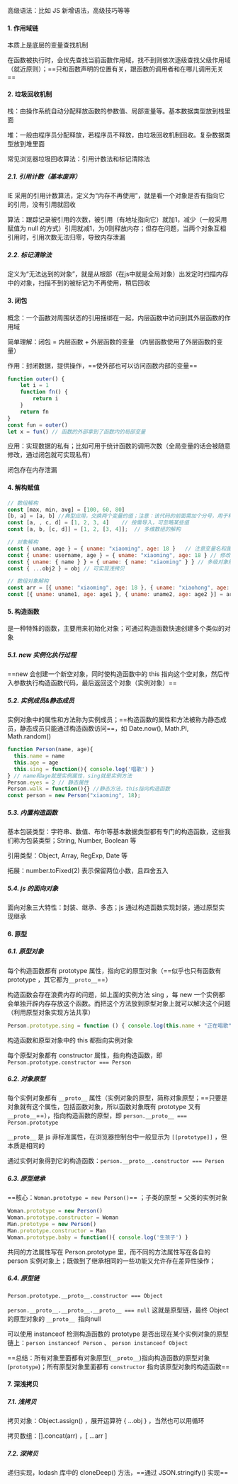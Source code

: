 高级语法：比如  JS 新增语法，高级技巧等等



#### 1. 作用域链

本质上是底层的变量查找机制

在函数被执行时，会优先查找当前函数作用域，找不到则依次逐级查找父级作用域（就近原则）；==只和函数声明的位置有关，跟函数的调用者和在哪儿调用无关==



#### 2. 垃圾回收机制

栈：由操作系统自动分配释放函数的参数值、局部变量等。基本数据类型放到栈里面

堆：一般由程序员分配释放，若程序员不释放，由垃圾回收机制回收。复杂数据类型放到堆里面

常见浏览器垃圾回收算法：引用计数法和标记清除法

##### 2.1. 引用计数（基本废弃）

IE 采用的引用计数算法，定义为“内存不再使用”，就是看一个对象是否有指向它的引用，没有引用就回收

算法：跟踪记录被引用的次数，被引用（有地址指向它）就加1，减少（一般采用赋值为 null 的方式）引用就减1，为0则释放内存；但存在问题，当两个对象互相引用时，引用次数无法归零，导致内存泄漏

##### 2.2. 标记清除法

定义为“无法达到的对象”，就是从根部（在js中就是全局对象）出发定时扫描内存中的对象，扫描不到的被标记为不再使用，稍后回收



#### 3. 闭包

概念：一个函数对周围状态的引用捆绑在一起，内层函数中访问到其外层函数的作用域

简单理解：闭包 = 内层函数 + 外层函数的变量 （内层函数使用了外层函数的变量）

作用：封闭数据，提供操作，==使外部也可以访问函数内部的变量==

```js
function outer() {
    let i = 1
    function fn() {
        return i
    }
    return fn
}
const fun = outer()
let x = fun() // 函数的外部拿到了函数内的局部变量
```

应用：实现数据的私有；比如可用于统计函数的调用次数（全局变量的话会被随意修改，通过闭包就可实现私有）

闭包存在内存泄漏



#### 4. 解构赋值

```js
// 数组解构
const [max, min, avg] = [100, 60, 80]
[b, a] = [a, b]	//典型应用，交换两个变量的值；注意：该代码的前面需加个分号，用于和上一行代码分开
const [a, , c, d] = [1, 2, 3, 4]	// 按需导入，可忽略某些值
const [a, b, [c, d]] = [1, 2, [3, 4]];	// 多维数组的解构

// 对象解构
const { uname, age } = { uname: "xiaoming", age: 18 }	// 注意变量名和属性名得相同
const { uname: username, age } = { uname: "xiaoming", age: 18 }	// 修改变量名
const { uname: { name } } = { uname: { name: "xiaoming" } }	// 多级对象解构
const { ...obj2 } = obj	// 可实现浅拷贝

// 数组对象解构
const arr = [{ uname: "xiaoming", age: 18 }, { uname: "xiaohong", age: 19 }];
const [{ uname: uname1, age: age1 }, { uname: uname2, age: age2 }] = arr;
```



#### 5. 构造函数

是一种特殊的函数，主要用来初始化对象；可通过构造函数快速创建多个类似的对象

##### 5.1. new 实例化执行过程

==new 会创建一个新空对象，同时使构造函数中的 this 指向这个空对象，然后传入参数执行构造函数代码，最后返回这个对象（实例对象）==

##### 5.2. 实例成员&静态成员

实例对象中的属性和方法称为实例成员；==构造函数的属性和方法被称为静态成员，静态成员只能通过构造函数访问==，如 Date.now(), Math.PI, Math.random()

```js
function Person(name, age){
  this.name = name
  this.age = age
  this.sing = function(){ console.log('唱歌') }
} // name和age就是实例属性，sing就是实例方法
Person.eyes = 2	// 静态属性
Person.walk = function(){} //静态方法，this指向构造函数
const person = new Person("xiaoming", 18);
```

##### 5.3. 内置构造函数

基本包装类型：字符串、数值、布尔等基本数据类型都有专门的构造函数，这些我们称为包装类型；String, Number, Boolean 等

引用类型：Object, Array, RegExp, Date 等

拓展：number.toFixed(2) 表示保留两位小数，且四舍五入

##### 5.4. js 的面向对象

面向对象三大特性：封装、继承、多态；js 通过构造函数实现封装，通过原型实现继承



#### 6. 原型

##### 6.1. 原型对象

每个构造函数都有 prototype 属性，指向它的原型对象（==似乎也只有函数有 prototype ，其它都为`__proto__`==）

构造函数会存在浪费内存的问题，如上面的实例方法 sing ，每 new 一个实例都会单独开辟内存存放这个函数。而把这个方法放到原型对象上就可以解决这个问题（利用原型对象实现方法共享）

```js
Person.prototype.sing = function () { console.log(this.name + "正在唱歌") };
```

构造函数和原型对象中的 this 都指向实例对象

每个原型对象都有 constructor 属性，指向构造函数，即 `Person.prototype.constructor === Person` 

##### 6.2. 对象原型

每个实例对象都有 `__proto__` 属性（实例对象的原型，简称对象原型；==只要是对象就有这个属性，包括函数对象，所以函数对象既有 prototype 又有 `__proto__`==），指向构造函数的原型，即 `person.__proto__ === Person.prototype`

`__proto__` 是 js 非标准属性，在浏览器控制台中一般显示为 `[[prototype]]` ，但本质是相同的

通过实例对象得到它的构造函数：`person.__proto__.constructor === Person`

##### 6.3. 原型继承

==核心：`Woman.prototype = new Person()`== ；子类的原型 = 父类的实例对象

```js
Woman.prototype = new Person()
Woman.prototype.constructor = Woman
Man.prototype = new Person()
Man.prototype.constructor = Man
Woman.prototype.baby = function(){ console.log('生孩子') }
```

共同的方法属性写在 Person.prototype 里，而不同的方法属性写在各自的 person 实例对象上；既做到了继承相同的一些功能又允许存在差异性操作；

##### 6.4. 原型链

`Person.prototype.__proto__.constructor === Object` 

`person.__proto__.__proto__.__proto__ === null` 这就是原型链，最终 Object 的原型对象的 `__proto__ `指向null

可以使用 instanceof 检测构造函数的 prototype 是否出现在某个实例对象的原型链上：`person instanceof Person` 、 `person instanceof Object`

==总结：所有对象里面都有对象原型(`__proto__`)指向构造函数的原型对象(`prototype`)；所有原型对象里面都有 `constructor` 指向该原型对象的构造函数==



#### 7. 深浅拷贝

##### 7.1. 浅拷贝

拷贝对象：Object.assign() ，展开运算符 { ...obj } ，当然也可以用循环

拷贝数组：[].concat(arr) ，[ ...arr ]

##### 7.2. 深拷贝

递归实现，lodash 库中的 cloneDeep() 方法，==通过 JSON.stringify() 实现==















